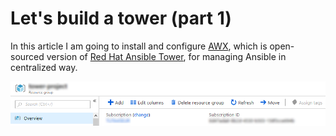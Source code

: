 # Let's build a tower (part 1)

In this article I am going to install and configure [AWX](https://github.com/ansible/awx), which is open-sourced version of [Red Hat Ansible Tower](https://www.ansible.com/products/tower), for managing Ansible in centralized way. 

![Azure Resource Groupt](/images/ansible-tower/resource_group.png)
